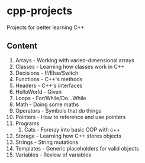 # cpp-projects
Projects for better learning C++

## Content
1. Arrays - Working with varied-dimensional arrays
2. Classes - Learning how classes work in C++
3. Decisions - If/Else/Switch
4. Functions - C++'s methods
5. Headers - C++'s interfaces
6. HelloWorld - Given
7. Loops - For/While/Do...While
8. Math - Doing some maths
9. Operators - Symbols that do things
10. Pointers - How to reference and use pointers
11. Programs
	1. Cats - Foreray into basic OOP with c++
12. Storage - Learning how C++ stores objects
13. Strings - String mutations
14. Templates - Generic placeholders for valid objects
15. Variables - Review of variables
